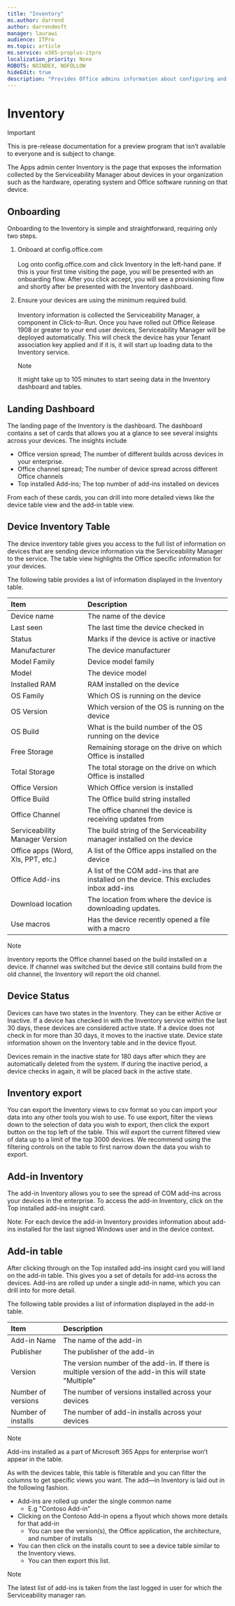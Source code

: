 ```yaml
---
title: "Inventory"
ms.author: darrend
author: darrendmsft
manager: laurawi
audience: ITPro
ms.topic: article
ms.service: o365-proplus-itpro
localization_priority: None
ROBOTS: NOINDEX, NOFOLLOW
hideEdit: true
description: "Provides Office admins information about configuring and using Inventory in config.office.com to view the devices they manage"
---
```


# Inventory

> [!IMPORTANT]
> This is pre-release documentation for a preview program that isn’t available to everyone and is subject to change.

The Apps admin center Inventory is the page that exposes the information collected by the Serviceability Manager about devices in your organization such as the hardware, operating system and Office software running on that device.

## Onboarding

Onboarding to the Inventory is simple and straightforward, requiring only two steps.

1. Onboard at config.office.com<br/><br/>Log onto config.office.com and click Inventory in the left-hand pane. If this is your first time visiting the page, you will be presented with an onboarding flow. After you click accept, you will see a provisioning flow and shortly after be presented with the Inventory dashboard.

2. Ensure your devices are using the minimum required build.<br/><br/>Inventory information is collected the Serviceability Manager, a component in Click-to-Run. Once you have rolled out Office Release 1908 or greater to your end user devices, Serviceability Manager will be deployed automatically. This will check the device has your Tenant association key applied and if it is, it will start up loading data to the Inventory service.
  
   > [!NOTE]
   > It might take up to 105 minutes to start seeing data in the Inventory dashboard and tables.

## Landing Dashboard

The landing page of the Inventory is the dashboard. The dashboard contains a set of cards that allows you at a glance to see several insights across your devices.
The insights include

- Office version spread; The number of different builds across devices in your enterprise.
- Office channel spread; The number of device spread across different Office channels
- Top installed Add-ins; The top number of add-ins installed on devices

From each of these cards, you can drill into more detailed views like the device table view and the add-in table view.

## Device Inventory Table

The device inventory table gives you access to the full list of information on devices that are sending device information via the Serviceability Manager to the <MOCA> service.
The table view highlights the Office specific information for your devices.

The following table provides a list of information displayed in the Inventory table.

|**Item**|**Description**|
|:-----|:-----|
| Device name | The name of the device |
| Last seen | The last time the device checked in |
| Status | Marks if the device is active or inactive |
| Manufacturer | The device manufacturer |
| Model Family | Device model family |
| Model | The device model  |
| Installed RAM | RAM installed on the device |
| OS Family | Which OS is running on the device |
| OS Version| Which version of the OS is running on the device |
| OS Build| What is the build number of the OS running on the device |
| Free Storage| Remaining storage on the drive on which Office is installed |
| Total Storage| The total storage on the drive on which Office is installed |
| Office Version| Which Office version is installed |
| Office Build| The Office build string installed |
| Office Channel| The office channel the device is receiving updates from |
| Serviceability Manager Version| The build string of the Serviceability manager installed on the device |
| Office apps (Word, Xls, PPT, etc.)| A list of the Office apps installed on the device |
| Office Add-ins | A list of the COM add-ins that are installed on the device. This excludes inbox add-ins |
| Download location | The location from where the device is downloading updates. |
| Use macros | Has the device recently opened a file with a macro |

> [!NOTE]
> Inventory reports the Office channel based on the build installed on a device. If channel was switched but the device still contains build from the old channel, the Inventory will report the old channel.

## Device Status

Devices can have two states in the Inventory. They can be either Active or Inactive. If a device has checked in with the Inventory service within the last 30 days, these devices are considered active state. If a device does not check in for more than 30 days, it moves to the inactive state. Device state information shown on the Inventory table and in the device flyout.

Devices remain in the inactive state for 180 days after which they are automatically deleted from the system. If during the inactive period, a device checks in again, it will be placed back in the active state.

## Inventory export

You can export the Inventory views to csv format so you can import your data into any other tools you wish to use. To use export, filter the views down to the selection of data you wish to export, then click the export button on the top left of the table. This will export the current filtered view of data up to a limit of the top 3000 devices. We recommend using the filtering controls on the table to first narrow down the data you wish to export.

## Add-in Inventory

The add-in Inventory allows you to see the spread of COM add-ins across your devices in the enterprise. To access the add-in Inventory, click on the Top installed add-ins insight card.

Note: For each device the add-in Inventory provides information about add-ins installed for the last signed Windows user and in the device context.

## Add-in table

After clicking through on the Top installed add-ins insight card you will land on the add-in table. This gives you a set of details for add-ins across the devices. Add-ins are rolled up under a single add-in name, which you can drill into for more detail.

The following table provides a list of information displayed in the add-in table.

|**Item**|**Description**|
|:-----|:-----|
| Add-in Name | The name of the add-in |
| Publisher | The publisher of the add-in |
| Version | The version number of the add-in. If there is multiple version of the add-in this will state "Multiple" |
| Number of versions | The number of versions installed across your devices |
| Number of installs | The number of add-in installs across your devices |

> [!NOTE]
> Add-ins installed as a part of Microsoft 365 Apps for enterprise won’t appear in the table.

As with the devices table, this table is filterable and you can filter the columns to get specific views you want.
The add—in Inventory is laid out in the following fashion.

- Add-ins are rolled up under the single common name
  - E.g "Contoso Add-in"
- Clicking on the Contoso Add-in opens a flyout which shows more details for that add-in
  - You can see the version(s), the Office application, the architecture, and number of installs
- You can then click on the installs count to see a device table similar to the Inventory views.
  - You can then export this list.  

> [!NOTE]
> The latest list of add-ins is taken from the last logged in user for which the Serviceability manager ran.  
